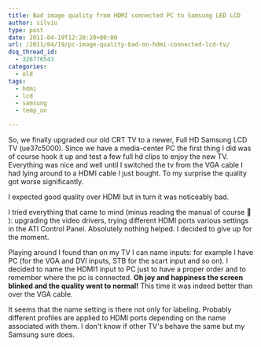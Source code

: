 ```yaml
---
title: Bad image quality from HDMI connected PC to Samsung LED LCD
author: silviu
type: post
date: 2011-04-19T12:20:20+00:00
url: /2011/04/19/pc-image-quality-bad-on-hdmi-connected-lcd-tv/
dsq_thread_id:
  - 326776543
categories:
  - old
tags:
  - hdmi
  - lcd
  - samsung
  - temp_on

---
```

So, we finally upgraded our old CRT TV to a newer, Full HD Samsung LCD TV (ue37c5000). Since we have a media-center PC the first thing I did was of course hook it up and test a few full hd clips to enjoy the new TV. Everything was nice and well until I switched the tv from the VGA cable I had lying around to a HDMI cable I just bought. To my surprise the quality got worse significantly.

I expected good quality over HDMI but in turn it was noticeably bad.

I tried everything that came to mind (minus reading the manual of course 🙂 ): upgrading the video drivers, trying different HDMI ports various settings in the ATI Control Panel. Absolutely nothing helped. I decided to give up for the moment.

Playing around I found than on my TV I can name inputs: for example I have PC (for the VGA and DVI inputs, STB for the scart input and so on). I decided to name the HDMI1 input to PC just to have a proper order and to remember where the pc is connected. **Oh joy and happiness the screen blinked and the quality went to normal!** This time it was indeed better than over the VGA cable.

It seems that the name setting is there not only for labeling. Probably different profiles are applied to HDMI ports depending on the name associated with them. I don't know if other TV's behave the same but my Samsung sure does.